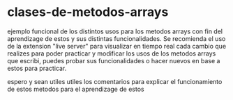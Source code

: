 # clases-de-metodos-arrays
ejemplo funcional de los distintos usos para los metodos arrays con fin del aprendizage de estos  y sus distintas funcionalidades.
Se recomienda el uso de la extension "live server" para visualizar en tiempo real cada cambio que realizes para poder practicar y modificar los usos de los metodos arrays que escribi, puedes probar sus funcionalidades o hacer nuevos en base a estos para practicar.

espero y sean utiles utiles los comentarios para explicar el funcionamiento de estos metodos para el aprendizage de estos
